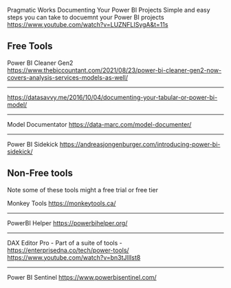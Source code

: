 Pragmatic Works
Documenting Your Power BI Projects
Simple and easy steps you can take to docuemnt your Power BI projects
https://www.youtube.com/watch?v=LUZNFLISygA&t=11s

## Free Tools

Power BI Cleaner Gen2
https://www.thebiccountant.com/2021/08/23/power-bi-cleaner-gen2-now-covers-analysis-services-models-as-well/

---
https://datasavvy.me/2016/10/04/documenting-your-tabular-or-power-bi-model/

---
Model Documentator
https://data-marc.com/model-documenter/

---
Power BI Sidekick
https://andreasjongenburger.com/introducing-power-bi-sidekick/


## Non-Free tools 
Note some of these tools might a free trial or free tier

Monkey Tools
https://monkeytools.ca/

---
PowerBI Helper
https://powerbihelper.org/

---
DAX Editor Pro - Part of a suite of tools - 
https://enterprisedna.co/tech/power-tools/
https://www.youtube.com/watch?v=bn3tJlIIst8

---
Power BI Sentinel
https://www.powerbisentinel.com/